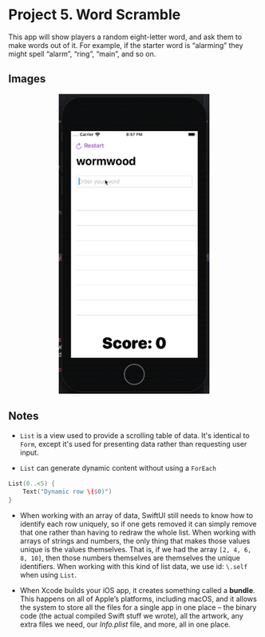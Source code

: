 
# Project 5. Word Scramble

This app will show players a random eight-letter word, and ask them to make words out of it. For example, if the starter word is “alarming” they might spell “alarm”, “ring”, “main”, and so on.

## Images

<p align="center"><img src="img/run-example.gif" height="600px"></p>

## Notes

- `List` is a view used to provide a scrolling table of data. It's identical to `Form`, except it's used for presenting data rather than requesting user input.

- `List` can generate dynamic content without using a `ForEach`

```swift
List(0..<5) {
    Text("Dynamic row \($0)")
}
```

- When working with an array of data, SwiftUI still needs to know how to identify each row uniquely, so if one gets removed it can simply remove that one rather than having to redraw the whole list. When working with arrays of strings and numbers, the only thing that makes those values unique is the values themselves. That is, if we had the array `[2, 4, 6, 8, 10]`, then those numbers themselves are themselves the unique identifiers. When working with this kind of list data, we use id: `\.self` when using `List`.

- When Xcode builds your iOS app, it creates something called a **bundle**. This happens on all of Apple’s platforms, including macOS, and it allows the system to store all the files for a single app in one place – the binary code (the actual compiled Swift stuff we wrote), all the artwork, any extra files we need, our *Info.plist* file, and more, all in one place.


